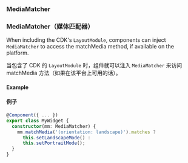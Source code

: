 ### MediaMatcher

### MediaMatcher（媒体匹配器）

When including the CDK's `LayoutModule`, components can inject `MediaMatcher` to access the 
matchMedia method, if available on the platform.

当包含了 CDK 的 `LayoutModule` 时，组件就可以注入 `MediaMatcher` 来访问 matchMedia 方法（如果在该平台上可用的话）。

#### Example

#### 例子

```ts
@Component({ ... }) 
export class MyWidget {  
  constructor(mm: MediaMatcher) {
    mm.matchMedia('(orientation: landscape)').matches ? 
      this.setLandscapeMode() :
      this.setPortraitMode();
  }
}  
```
